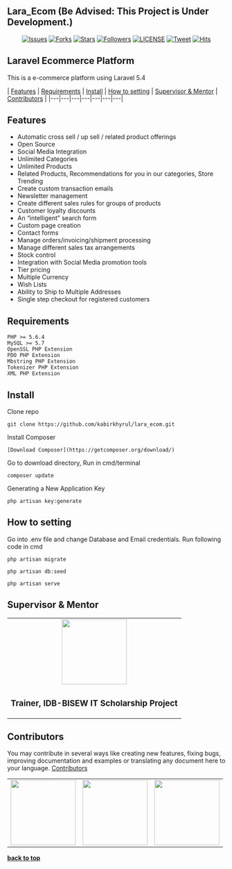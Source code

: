 ## Lara_Ecom (Be Advised: This Project is Under Development.)


<p align="center">
    <a href="https://github.com/kabirkhyrul/lara_ecom/issues">
        <img src="https://img.shields.io/github/issues/kabirkhyrul/laravel-ecommerce.svg"
            alt="Issues"></a>
     <a href="https://github.com/kabirkhyrul/lara_ecom/fork">
        <img src="https://img.shields.io/github/forks/kabirkhyrul/lara_ecom.svg?style=social&label=Fork"
            alt="Forks"></a>
    <a href="https://github.com/kabirkhyrul/lara_ecom/stargazers">
        <img src="https://img.shields.io/github/stars/kabirkhyrul/lara_ecom.svg?style=social&label=Stars"
            alt="Stars"></a>
    <a href="https://github.com/kabirkhyrul/">
        <img src="https://img.shields.io/github/followers/kabirkhyrul.svg?style=social&label=Follow"
            alt="Followers"></a>
    <a href="https://raw.githubusercontent.com/opengineer/laravel-ecommerce/master/LICENSE">
        <img src="https://img.shields.io/badge/license-MIT-blue.svg"
            alt="LICENSE"></a>
    <a href="https://twitter.com/intent/tweet?text=Wow:&url=%5Bobject%20Object%5D">
        <img src="https://img.shields.io/twitter/url/https/github.com/topengineer/laravel-ecommerce.svg?style=social"
            alt="Tweet"></a>
	  <a href="http://hits.dwyl.io/kabirkhyrul/intelligo">
    <img alt="Hits" src="http://hits.dwyl.io/kabirkhyrul/intelligo.svg">
 </a>
</p>


## Laravel Ecommerce Platform

This is a e-commerce platform using Laravel 5.4

| [Features][] | [Requirements][] | [Install][] | [How to setting][] | [Supervisor & Mentor][] | [Contributors][] |
|---|---|---|---|---|---|---|

## Features
- Automatic cross sell / up sell / related product offerings
- Open Source
- Social Media Integration
- Unlimited Categories
- Unlimited Products
- Related Products, Recommendations for you in our categories, Store Trending
- Create custom transaction emails
- Newsletter management
- Create different sales rules for groups of products
- Customer loyalty discounts
- An “intelligent” search form
- Custom page creation
- Contact forms
- Manage orders/invoicing/shipment processing
- Manage different sales tax arrangements
- Stock control
- Integration with Social Media promotion tools
- Tier pricing
- Multiple Currency
- Wish Lists
- Ability to Ship to Multiple Addresses
- Single step checkout for registered customers

## Requirements

	PHP >= 5.6.4
	MySQL >= 5.7
	OpenSSL PHP Extension
	PDO PHP Extension
	Mbstring PHP Extension
	Tokenizer PHP Extension
	XML PHP Extension

## Install

Clone repo

```
git clone https://github.com/kabirkhyrul/lara_ecom.git
```

Install Composer

```
[Download Composer](https://getcomposer.org/download/)

```
Go to download directory, Run in cmd/terminal
```
composer update
```
Generating a New Application Key
```
php artisan key:generate
```

## How to setting 

Go into .env file and change Database and Email credentials.
Run following code in cmd 

```
php artisan migrate
```

```
php artisan db:seed
```
	

```
php artisan serve
```
## Supervisor & Mentor
<table style="text-align: center;">
	<tr>
		<td>
			<a href="https://github.com/roobon"><img src="https://avatars1.githubusercontent.com/u/660515?s=460&v=4" alt="" width="150"></a>	
		</td>
		</tr>
	<tr>
		<td>
			<h3>Trainer, IDB-BISEW IT Scholarship  Project</h3>
		</td>
	</tr>
</table>
	
	
	
## Contributors

You may contribute in several ways like creating new features, fixing bugs, improving documentation and examples
or translating any document here to your language. 
<a href="https://github.com/kabirkhyrul/lara_ecom/graphs/contributors">Contributors</a>

<table style="text-align: center;">
	<tr>		
		<td>
			<a href="https://github.com/kabirkhyrul"><img src="https://avatars0.githubusercontent.com/u/44431386?s=400&v=4" alt="" width="150"></a>
		</td>		
		<td>
			<a href="https://github.com/nasimasheikh"><img src="https://avatars2.githubusercontent.com/u/52200293?s=400&v=4" alt="" width="150"></a>
		</td>			<td>
			<a href="https://github.com/reza1-web"><img src="https://avatars2.githubusercontent.com/u/52201009?s=400&v=4" alt="" width="150"></a>	
		</td>		
	</tr>
</table>



  


**[back to top](#laravel-ecommerce-platform)**

[Features]:#features
[Requirements]:#requirements
[Install]:#install
[How to setting]:#how-to-setting
[Supervisor & Mentor]:#Supervisor-&-Mentor
[Contributors]:#contributors

